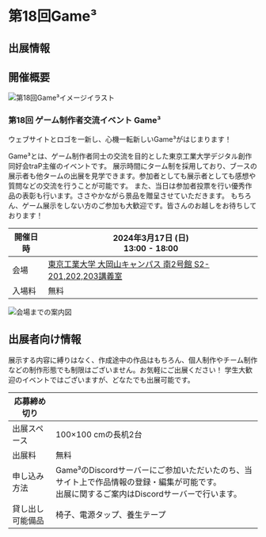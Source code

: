 # 第18回Game³

## 出展情報

<ContentEntryList></ContentEntryList>

## 開催概要

![第18回Game³イメージイラスト](/api/events/18th/image)

### 第18回 ゲーム制作者交流イベント Game³

ウェブサイトとロゴを一新し、心機一転新しいGame³がはじまります！

Game³とは、ゲーム制作者同士の交流を目的とした東京工業大学デジタル創作同好会traP主催のイベントです。
展示時間にターム制を採用しており、ブースの展示者も他タームの出展を見学できます。参加者としても展示者としても感想や質問などの交流を行うことが可能です。
また、当日は参加者投票を行い優秀作品の表彰も行います。ささやかながら景品を贈呈させていただきます。
もちろん、ゲーム展示をしない方のご参加も大歓迎です。皆さんのお越しをお待ちしております！

| 開催日時 | 2024年3月17日 (日)<br>13:00 - 18:00                                                                                        |
| -------- | -------------------------------------------------------------------------------------------------------------------------- |
| 会場     | [東京工業大学 大岡山キャンパス 南2号館 S2-201,202,203講義室](https://www.ssc.titech.ac.jp/amap/home/ookayama/south/bldg2/) |
| 入場料   | 無料                                                                                                                       |

![会場までの案内図](/img/content/17th/map17th.png)

## 出展者向け情報

<ContentEntryButton></ContentEntryButton>

展示する内容に縛りはなく、作成途中の作品はもちろん、個人制作やチーム制作などの制作形態でも制限はございません。お気軽にご出展ください！
学生大歓迎のイベントではございますが、どなたでも出展可能です。

| 応募締め切り     | <ContentSubmitEnd></ContentSubmitEnd>                                                                                                         |
| ---------------- | --------------------------------------------------------------------------------------------------------------------------------------------- |
| 出展スペース     | 100×100 cmの長机2台                                                                                                                           |
| 出展料           | 無料                                                                                                                                          |
| 申し込み方法     | Game³のDiscordサーバーにご参加いただいたのち、当サイト上で作品情報の登録・編集が可能です。<br>出展に関するご案内はDiscordサーバーで行います。 |
| 貸し出し可能備品 | 椅子、電源タップ、養生テープ                                                                                                                  |
